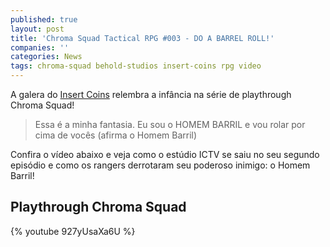 ```yaml
---
published: true
layout: post
title: 'Chroma Squad Tactical RPG #003 - DO A BARREL ROLL!'
companies: ''
categories: News
tags: chroma-squad behold-studios insert-coins rpg video
---
```



A galera do <a href="https://www.youtube.com/channel/UC0cCb4TkyLLo3NYbNpealRA" target="_blank">Insert Coins</a>
 relembra a infância na série de playthrough Chroma Squad!

> Essa é a minha fantasia. Eu sou o HOMEM BARRIL e vou rolar por cima de vocês (afirma o Homem Barril)

 

Confira o vídeo abaixo e veja como o estúdio ICTV se saiu no seu segundo episódio e como os rangers derrotaram seu poderoso inimigo: o Homem Barril!

## Playthrough Chroma Squad
{% youtube 927yUsaXa6U %}

